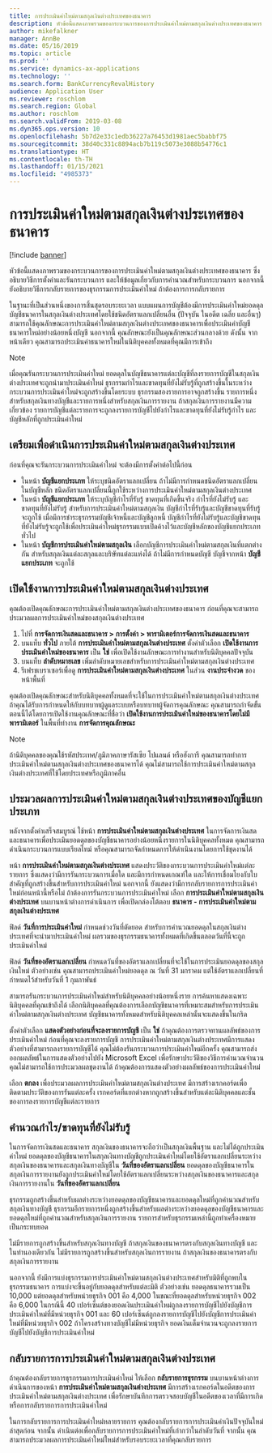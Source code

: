 ```yaml
---
title: การประเมินค่าใหม่ตามสกุลเงินต่างประเทศของธนาคาร
description: หัวข้อนี้แสดงภาพรวมของกระบวนการของการประเมินค่าใหม่ตามสกุลเงินต่างประเทศของธนาคาร ซึ่งประกอบด้วยข้อมูลเกี่ยวกับการตั้งค่า การรันกระบวนการ การคำนวณสำหรับกระบวนการ และการกลับรายการของธุรกรรมการประเมินค่าสินค้าคงคลังใหม่
author: mikefalkner
manager: AnnBe
ms.date: 05/16/2019
ms.topic: article
ms.prod: ''
ms.service: dynamics-ax-applications
ms.technology: ''
ms.search.form: BankCurrencyRevalHistory
audience: Application User
ms.reviewer: roschlom
ms.search.region: Global
ms.author: roschlom
ms.search.validFrom: 2019-03-08
ms.dyn365.ops.version: 10
ms.openlocfilehash: 5b7d2e33c1edb36227a76453d1981aec5babbf75
ms.sourcegitcommit: 38d40c331c8894acb7b119c5073e3088b54776c1
ms.translationtype: HT
ms.contentlocale: th-TH
ms.lasthandoff: 01/15/2021
ms.locfileid: "4985373"
---
```

# <a name="bank-foreign-currency-revaluation"></a>การประเมินค่าใหม่ตามสกุลเงินต่างประเทศของธนาคาร

[!include [banner](../includes/banner.md)]


หัวข้อนี้แสดงภาพรวมของกระบวนการของการประเมินค่าใหม่ตามสกุลเงินต่างประเทศของธนาคาร ซึ่งอธิบายวิธีการตั้งค่าและรันกระบวนการ และให้ข้อมูลเกี่ยวกับการคำนวณสำหรับกระบวนการ นอกจากนี้ ยังอธิบายวิธีการกลับรายการของธุรกรรมการประเมินค่าใหม่ ถ้าต้องการการกลับรายการ

ในฐานะที่เป็นส่วนหนึ่งของการสิ้นสุดรอบระยะเวลา แบบแผนการบัญชีต้องมีการประเมินค่าใหม่ยอดดุลบัญชีธนาคารในสกุลเงินต่างประเทศโดยใช้ชนิดอัตราแลกเปลี่ยนอื่น (ปัจจุบัน ในอดีต เฉลี่ย และอื่นๆ) สามารถใช้คุณลักษณะการประเมินค่าใหม่ตามสกุลเงินต่างประเทศของธนาคารเพื่อประเมินค่าบัญชีธนาคารใหม่อย่างน้อยหนึ่งบัญชี นอกจากนี้ คุณลักษณะยังเป็นคุณลักษณะส่วนกลางด้วย ดังนั้น จากหน้าเดียว คุณสามารถประเมินค่าธนาคารใหม่ในนิติบุคคลทั้งหมดที่คุณมีการเข้าถึง

> [!NOTE]
> เมื่อคุณรันกระบวนการประเมินค่าใหม่ ยอดดุลในบัญชีธนาคารแต่ละบัญชีที่ลงรายการบัญชีในสกุลเงินต่างประเทศจะถูกนำมาประเมินค่าใหม่ ธุรกรรมกำไรและขาดทุนที่ยังไม่รับรู้ที่ถูกสร้างขึ้นในระหว่างกระบวนการประเมินค่าใหม่จะถูกสร้างขึ้นโดยระบบ ธุรกรรมสองรายการอาจถูกสร้างขึ้น รายการหนึ่งสำหรับสกุลเงินทางบัญชีและรายการหนึ่งสำหรับสกุลเงินการรายงาน ถ้าสกุลเงินการรายงานมีความเกี่ยวข้อง รายการบัญชีแต่ละรายการจะถูกลงรายการบัญชีไปยังกำไรและขาดทุนที่ยังไม่รับรู้กำไร และบัญชีหลักที่ถูกประเมินค่าใหม่

## <a name="prepare-to-run-foreign-currency-revaluation"></a>เตรียมเพื่อดำเนินการประเมินค่าใหม่ตามสกุลเงินต่างประเทศ

ก่อนที่คุณจะรันกระบวนการประเมินค่าใหม่ จะต้องมีการตั้งค่าต่อไปนี้ก่อน

- ในหน้า **บัญชีแยกประเภท** ให้ระบุชนิดอัตราแลกเปลี่ยน ถ้าไม่มีการกำหนดชนิดอัตราแลกเปลี่ยนในบัญชีหลัก ชนิดอัตราแลกเปลี่ยนนี้ถูกใช้ระหว่างการประเมินค่าใหม่ตามสกุลเงินต่างประเทศ
- ในหน้า **บัญชีแยกประเภท** ให้ระบุบัญชีกำไรที่รับรู้ ขาดทุนที่เกิดขึ้นจริง กำไรที่ยังไม่รับรู้ และขาดทุนที่ยังไม่รับรู้ สำหรับการประเมินค่าใหม่ตามสกุลเงิน บัญชีกำไรที่รับรู้และบัญชีขาดทุนที่รับรู้จะถูกใช้ เมื่อมีการชำระธุรกรรมบัญชีเจ้าหนี้และบัญชีลูกหนี้ บัญชีกำไรที่ยังไม่รับรู้และบัญชีขาดทุนที่ยังไม่รับรู้จะถูกใช้เพื่อประเมินค่าใหม่ธุรกรรมแบบเปิดค้างไว้และบัญชีหลักของบัญชีแยกประเภททั่วไป
- ในหน้า **บัญชีการประเมินค่าใหม่ตามสกุลเงิน** เลือกบัญชีการประเมินค่าใหม่ตามสกุลเงินที่แตกต่างกัน สำหรับสกุลเงินแต่ละสกุลและบริษัทแต่ละแห่งได้ ถ้าไม่มีการกำหนดบัญชี บัญชีจากหน้า **บัญชีแยกประเภท** จะถูกใช้

## <a name="enable-foreign-currency-revaluation"></a>เปิดใช้งานการประเมินค่าใหม่ตามสกุลเงินต่างประเทศ

คุณต้องเปิดคุณลักษณะการประเมินค่าใหม่ตามสกุลเงินต่างประเทศของธนาคาร ก่อนที่คุณจะสามารถประมวลผลการประเมินค่าใหม่ของสกุลเงินต่างประเทศ

1. ไปที่ **การจัดการเงินสดและธนาคาร \> การตั้งค่า \> พารามิเตอร์การจัดการเงินสดและธนาคาร**
2. บนแท็บ **ทั่วไป** ภายใต้ **การประเมินค่าใหม่ตามสกุลเงินต่างประเทศ** ตั้งค่าตัวเลือก **เปิดใช้งานการประเมินค่าใหม่ของธนาคาร** เป็น **ใช่** เพื่อเปิดใช้งานลักษณะการทำงานสำหรับนิติบุคคลปัจจุบัน 
3. บนแท็บ **ลำดับหมายเลข** เพิ่มลำดับหมายเลขสำหรับการประเมินค่าใหม่ตามสกุลเงินต่างประเทศ
4. รีเฟรชเบราเซอร์เพื่อดู **การประเมินค่าใหม่ตามสกุลเงินต่างประเทศ** ในส่วน **งานประจำงวด** ของหน้าพื้นที่

คุณต้องเปิดคุณลักษณะสำหรับนิติบุคคลทั้งหมดที่จะใช้ในการประเมินค่าใหม่ตามสกุลเงินต่างประเทศ ถ้าคุณได้รับการกำหนดให้กับบทบาทผู้ดูแลระบบหรือบทบาทผู้จัดการคุณลักษณะ คุณสามารถกำจัดขั้นตอนนี้ได้โดยการเปิดใช้งานคุณลักษณะที่ชื่อว่า **เปิดใช้งานการประเมินค่าใหม่ของธนาคารโดยไม่มีพารามิเตอร์** ในพื้นที่ทำงาน **การจัดการคุณลักษณะ**

> [!NOTE]
> ถ้านิติบุคคลของคุณใช้รหัสประเทศ/ภูมิภาคภาษารัสเซีย โปแลนด์ หรือฮังการี คุณสามารถทำการประเมินค่าใหม่ตามสกุลเงินต่างประเทศของธนาคารได้ คุณไม่สามารถใช้การประเมินค่าใหม่ตามสกุลเงินต่างประเทศที่ใช้โดยประเทศหรือภูมิภาคอื่น

## <a name="process-foreign-currency-revaluation"></a>ประมวลผลการประเมินค่าใหม่ตามสกุลเงินต่างประเทศของบัญชีแยกประเภท

หลังจากตั้งค่าเสร็จสมบูรณ์ ใช้หน้า **การประเมินค่าใหม่ตามสกุลเงินต่างประเทศ** ในการจัดการเงินสดและธนาคารเพื่อประเมินยอดดุลของบัญชีธนาคารอย่างน้อยหนึ่งรายการในนิติบุคคลทั้งหมด คุณสามารถดำเนินกระบวนการแบบเรียลไทม์ หรือคุณสามารถจัดกำหนดการให้ดำเนินงานโดยการใช้ชุดงานได้

หน้า **การประเมินค่าใหม่ตามสกุลเงินต่างประเทศ** แสดงประวัติของกระบวนการประเมินค่าใหม่แต่ละรายการ ซึ่งแสดงว่ามีการรันกระบวนการเมื่อใด และมีการกำหนดเกณฑ์ใด และให้การเชื่อมโยงกับใบสำคัญที่ถูกสร้างขึ้นสำหรับการประเมินค่าใหม่ นอกจากนี้ ยังแสดงว่ามีการกลับรายการการประเมินค่าใหม่ก่อนหน้านี้หรือไม่ ถ้าต้องการรันกระบวนการประเมินค่าใหม่ เลือก **การประเมินค่าใหม่ตามสกุลเงินต่างประเทศ** บนบานหน้าต่างการดำเนินการ เพื่อเปิดกล่องโต้ตอบ **ธนาคาร - การประเมินค่าใหม่ตามสกุลเงินต่างประเทศ**

ฟิลด์ **วันที่การประเมินค่าใหม่** กำหนดช่วงวันที่ตัดยอด สำหรับการคำนวณยอดดุลในสกุลเงินต่างประเทศที่จะนำมาประเมินค่าใหม่ ผลรวมของธุรกรรมธนาคารทั้งหมดที่เกิดขึ้นตลอดวันที่นี้จะถูกประเมินค่าใหม่

ฟิลด์ **วันที่ของอัตราแลกเปลี่ยน** กำหนดวันที่ของอัตราแลกเปลี่ยนที่จะใช้ในการประเมินยอดดุลของสกุลเงินใหม่ ตัวอย่างเช่น คุณสามารถประเมินค่าใหม่ยอดดุล ณ วันที่ 31 มกราคม แต่ใช้อัตราแลกเปลี่ยนที่กำหนดไว้สำหรับวันที่ 1 กุมภาพันธ์

สามารถรันกระบวนการประเมินค่าใหม่สำหรับนิติบุคคลอย่างน้อยหนึ่งราย การค้นหาแสดงเฉพาะนิติบุคคลที่คุณเข้าถึงได้ เลือกนิติบุคคลที่คุณต้องการเลือกบัญชีธนาคารที่เหมาะสมสำหรับการประเมินค่าใหม่ตามสกุลเงินต่างประเทศ บัญชีธนาคารทั้งหมดสำหรับนิติบุคคลเหล่านั้นจะแสดงขึ้นในกริด

ตั้งค่าตัวเลือก **แสดงตัวอย่างก่อนที่จะลงรายการบัญชี** เป็น **ใช่** ถ้าคุณต้องการตรวจทานผลลัพธ์ของการประเมินค่าใหม่ ก่อนที่คุณจะลงรายการบัญชี การประเมินค่าใหม่ตามสกุลเงินต่างประเทศมีการแสดงตัวอย่างที่สามารถลงรายการบัญชีได้ คุณไม่ต้องรันกระบวนการประเมินค่าใหม่อีกครั้ง คุณสามารถส่งออกผลลัพธ์ในการแสดงตัวอย่างไปยัง Microsoft Excel เพื่อรักษาประวัติของวิธีการคำนวณจำนวน คุณไม่สามารถใช้การประมวลผลชุดงานได้ ถ้าคุณต้องการแสดงตัวอย่างผลลัพธ์ของการประเมินค่าใหม่

เลือก **ตกลง** เพื่อประมวลผลการประเมินค่าใหม่ตามสกุลเงินต่างประเทศ มีการสร้างเรกคอร์ดเพื่อติดตามประวัติของการรันแต่ละครั้ง เรกคอร์ดที่แยกต่างหากถูกสร้างขึ้นสำหรับแต่ละนิติบุคคลและชั้นของการลงรายการบัญชีแต่ละรายการ

## <a name="calculate-unrealized-gainloss"></a>คำนวณกำไร/ขาดทุนที่ยังไม่รับรู้

ในการจัดการเงินสดและธนาคาร สกุลเงินของธนาคารจะถือว่าเป็นสกุลเงินพื้นฐาน และไม่ได้ถูกประเมินค่าใหม่ ยอดดุลของบัญชีธนาคารในสกุลเงินทางบัญชีถูกประเมินค่าใหม่โดยใช้อัตราแลกเปลี่ยนระหว่างสกุลเงินของธนาคารและสกุลเงินทางบัญชีใน **วันที่ของอัตราแลกเปลี่ยน** ยอดดุลของบัญชีธนาคารในสกุลเงินการรายงานยังถูกประเมินค่าใหม่โดยใช้อัตราแลกเปลี่ยนระหว่างสกุลเงินของธนาคารและสกุลเงินการรายงานใน **วันที่ของอัตราแลกเปลี่ยน**

ธุรกรรมถูกสร้างขึ้นสำหรับผลต่างระหว่างยอดดุลของบัญชีธนาคารและยอดดุลใหม่ที่ถูกคำนวณสำหรับสกุลเงินทางบัญชี ธุรกรรมอีกรายการหนึ่งถูกสร้างขึ้นสำหรับผลต่างระหว่างยอดดุลของบัญชีธนาคารและยอดดุลใหม่ที่ถูกคำนวณสำหรับสกุลเงินการรายงาน รายการสำหรับธุรกรรมเหล่านี้ถูกทำเครื่องหมายเป็นกระทบยอด 

ไม่มีรายการถูกสร้างขึ้นสำหรับสกุลเงินทางบัญชี ถ้าสกุลเงินของธนาคารตรงกับสกุลเงินทางบัญชี และในทำนองเดียวกัน ไม่มีรายการถูกสร้างขึ้นสำหรับสกุลเงินการรายงาน ถ้าสกุลเงินของธนาคารตรงกับสกุลเงินการรายงาน

นอกจากนี้ ยังมีการแบ่งธุรกรรมการประเมินค่าใหม่ตามสกุลเงินต่างประเทศสำหรับมิติที่ถูกพบในธุรกรรมธนาคาร การแบ่งจะขึ้นอยู่กับยอดดุลสำหรับแต่ละมิติ ตัวอย่างเช่น ยอดดุลธนาคารรวมเป็น 10,000 แต่ยอดดุลสำหรับหน่วยธุรกิจ 001 คือ 4,000 ในขณะที่ยอดดุลสำหรับหน่วยธุรกิจ 002 คือ 6,000 ในกรณีนี้ 40 เปอร์เซ็นต์ของยอดเงินประเมินค่าใหม่ถูกลงรายการบัญชีไปยังบัญชีการประเมินค่าใหม่ที่มีหน่วยธุรกิจ 001 และ 60 เปอร์เซ็นต์ถูกลงรายการบัญชีไปยังบัญชีการประเมินค่าใหม่ที่มีหน่วยธุรกิจ 002 ถ้าโครงสร้างทางบัญชีไม่มีหน่วยธุรกิจ ยอดเงินเต็มจำนวนจะถูกลงรายการบัญชีไปยังบัญชีการประเมินค่าใหม่

## <a name="reverse-foreign-currency-revaluation"></a>กลับรายการการประเมินค่าใหม่ตามสกุลเงินต่างประเทศ

ถ้าคุณต้องกลับรายการธุรกรรมการประเมินค่าใหม่ ให้เลือก **กลับรายการธุรกรรม** บนบานหน้าต่างการดำเนินการของหน้า **การประเมินค่าใหม่ตามสกุลเงินต่างประเทศ** มีการสร้างเรกคอร์ดในอดีตของการประเมินค่าใหม่ตามสกุลเงินต่างประเทศ เพื่อรักษาบันทึกการตรวจสอบบัญชีในอดีตของเวลาที่มีการเกิดหรือการกลับรายการการประเมินค่าใหม่

ในการกลับรายการการประเมินค่าใหม่หลายรายการ คุณต้องกลับรายการการประเมินค่าเงินปัจจุบันใหม่ล่าสุดก่อน จากนั้น ดำเนินต่อเพื่อกลับรายการการประเมินค่าใหม่ที่เก่ากว่าในลำดับวันที่ จากนั้น คุณสามารถประมวลผลการประเมินค่าใหม่ใหม่สำหรับรอบระยะเวลาที่คุณกลับรายการ
